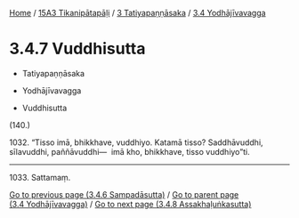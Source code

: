 
[Home](/) / [15A3 Tikanipātapāḷi](../../../15A3.md) / [3 Tatiyapaṇṇāsaka](../../3.md) / [3.4 Yodhājīvavagga](../3.4.md)

# 3.4.7 Vuddhisutta

* Tatiyapaṇṇāsaka

* Yodhājīvavagga

* Vuddhisutta

(140.)

1032\. “Tisso imā, bhikkhave, vuddhiyo. Katamā tisso? Saddhāvuddhi, sīlavuddhi, paññāvuddhi—  imā kho, bhikkhave, tisso vuddhiyo”ti.

---

1033\. Sattamaṃ.



[Go to previous page (3.4.6 Sampadāsutta)](3.4.6.md) / [Go to parent page (3.4 Yodhājīvavagga)](../3.4.md) / [Go to next page (3.4.8 Assakhaḷuṅkasutta)](3.4.8.md)


